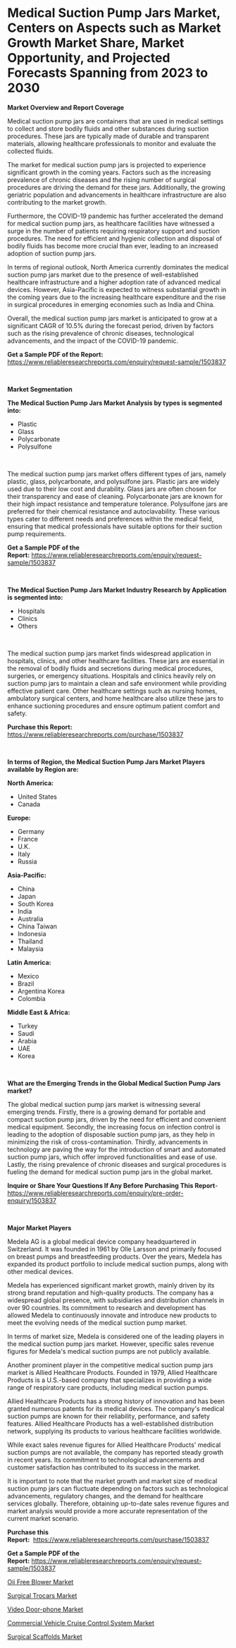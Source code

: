 <p><h1>Medical Suction Pump Jars Market, Centers on Aspects such as Market Growth Market Share, Market Opportunity, and Projected Forecasts Spanning from 2023 to 2030</h1></p><p><strong>Market Overview and Report Coverage</strong></p>
<p><p>Medical suction pump jars are containers that are used in medical settings to collect and store bodily fluids and other substances during suction procedures. These jars are typically made of durable and transparent materials, allowing healthcare professionals to monitor and evaluate the collected fluids.</p><p>The market for medical suction pump jars is projected to experience significant growth in the coming years. Factors such as the increasing prevalence of chronic diseases and the rising number of surgical procedures are driving the demand for these jars. Additionally, the growing geriatric population and advancements in healthcare infrastructure are also contributing to the market growth.</p><p>Furthermore, the COVID-19 pandemic has further accelerated the demand for medical suction pump jars, as healthcare facilities have witnessed a surge in the number of patients requiring respiratory support and suction procedures. The need for efficient and hygienic collection and disposal of bodily fluids has become more crucial than ever, leading to an increased adoption of suction pump jars.</p><p>In terms of regional outlook, North America currently dominates the medical suction pump jars market due to the presence of well-established healthcare infrastructure and a higher adoption rate of advanced medical devices. However, Asia-Pacific is expected to witness substantial growth in the coming years due to the increasing healthcare expenditure and the rise in surgical procedures in emerging economies such as India and China.</p><p>Overall, the medical suction pump jars market is anticipated to grow at a significant CAGR of 10.5% during the forecast period, driven by factors such as the rising prevalence of chronic diseases, technological advancements, and the impact of the COVID-19 pandemic.</p></p>
<p><strong>Get a Sample PDF of the Report:</strong> <a href="https://www.reliableresearchreports.com/enquiry/request-sample/1503837">https://www.reliableresearchreports.com/enquiry/request-sample/1503837</a></p>
<p>&nbsp;</p>
<p><strong>Market Segmentation</strong></p>
<p><strong>The Medical Suction Pump Jars Market Analysis by types is segmented into:</strong></p>
<p><ul><li>Plastic</li><li>Glass</li><li>Polycarbonate</li><li>Polysulfone</li></ul></p>
<p>&nbsp;</p>
<p><p>The medical suction pump jars market offers different types of jars, namely plastic, glass, polycarbonate, and polysulfone jars. Plastic jars are widely used due to their low cost and durability. Glass jars are often chosen for their transparency and ease of cleaning. Polycarbonate jars are known for their high impact resistance and temperature tolerance. Polysulfone jars are preferred for their chemical resistance and autoclavability. These various types cater to different needs and preferences within the medical field, ensuring that medical professionals have suitable options for their suction pump requirements.</p></p>
<p><strong>Get a Sample PDF of the Report:</strong>&nbsp;<a href="https://www.reliableresearchreports.com/enquiry/request-sample/1503837">https://www.reliableresearchreports.com/enquiry/request-sample/1503837</a></p>
<p>&nbsp;</p>
<p><strong>The Medical Suction Pump Jars Market Industry Research by Application is segmented into:</strong></p>
<p><ul><li>Hospitals</li><li>Clinics</li><li>Others</li></ul></p>
<p>&nbsp;</p>
<p><p>The medical suction pump jars market finds widespread application in hospitals, clinics, and other healthcare facilities. These jars are essential in the removal of bodily fluids and secretions during medical procedures, surgeries, or emergency situations. Hospitals and clinics heavily rely on suction pump jars to maintain a clean and safe environment while providing effective patient care. Other healthcare settings such as nursing homes, ambulatory surgical centers, and home healthcare also utilize these jars to enhance suctioning procedures and ensure optimum patient comfort and safety.</p></p>
<p><strong>Purchase this Report:</strong>&nbsp; <a href="https://www.reliableresearchreports.com/purchase/1503837">https://www.reliableresearchreports.com/purchase/1503837</a></p>
<p>&nbsp;</p>
<p><strong>In terms of Region, the Medical Suction Pump Jars Market Players available by Region are:</strong></p>
<p>
    <p> <strong> North America: </strong>
        <ul>
            <li>United States</li>
            <li>Canada</li>
        </ul>
        </p> 
    <p> <strong> Europe: </strong>
        <ul>
            <li>Germany</li>
            <li>France</li>
            <li>U.K.</li>
            <li>Italy</li>
            <li>Russia</li>
        </ul>
        </p> 
    <p> <strong> Asia-Pacific: </strong>
        <ul>
            <li>China</li>
            <li>Japan</li>
            <li>South Korea</li>
            <li>India</li>
            <li>Australia</li>
            <li>China Taiwan</li>
            <li>Indonesia</li>
            <li>Thailand</li>
            <li>Malaysia</li>
        </ul>
        </p> 
    <p> <strong> Latin America: </strong>
        <ul>
            <li>Mexico</li>
            <li>Brazil</li>
            <li>Argentina Korea</li>
            <li>Colombia</li>
        </ul>
        </p> 
    <p> <strong> Middle East & Africa: </strong>
        <ul>
            <li>Turkey</li>
            <li>Saudi</li>
            <li>Arabia</li>
            <li>UAE</li>
            <li>Korea</li>
        </ul>
    </p>
    </p>
<p>&nbsp;</p>
<p><strong>What are the Emerging Trends in the Global Medical Suction Pump Jars market?</strong></p>
<p><p>The global medical suction pump jars market is witnessing several emerging trends. Firstly, there is a growing demand for portable and compact suction pump jars, driven by the need for efficient and convenient medical equipment. Secondly, the increasing focus on infection control is leading to the adoption of disposable suction pump jars, as they help in minimizing the risk of cross-contamination. Thirdly, advancements in technology are paving the way for the introduction of smart and automated suction pump jars, which offer improved functionalities and ease of use. Lastly, the rising prevalence of chronic diseases and surgical procedures is fueling the demand for medical suction pump jars in the global market.</p></p>
<p><strong>Inquire or Share Your Questions If Any Before Purchasing This Report</strong>- <a href="https://www.reliableresearchreports.com/enquiry/pre-order-enquiry/1503837">https://www.reliableresearchreports.com/enquiry/pre-order-enquiry/1503837</a></p>
<p>&nbsp;</p>
<p><strong>Major Market Players</strong></p>
<p><p>Medela AG is a global medical device company headquartered in Switzerland. It was founded in 1961 by Olle Larsson and primarily focused on breast pumps and breastfeeding products. Over the years, Medela has expanded its product portfolio to include medical suction pumps, along with other medical devices.</p><p>Medela has experienced significant market growth, mainly driven by its strong brand reputation and high-quality products. The company has a widespread global presence, with subsidiaries and distribution channels in over 90 countries. Its commitment to research and development has allowed Medela to continuously innovate and introduce new products to meet the evolving needs of the medical suction pump market.</p><p>In terms of market size, Medela is considered one of the leading players in the medical suction pump jars market. However, specific sales revenue figures for Medela's medical suction pumps are not publicly available.</p><p>Another prominent player in the competitive medical suction pump jars market is Allied Healthcare Products. Founded in 1979, Allied Healthcare Products is a U.S.-based company that specializes in providing a wide range of respiratory care products, including medical suction pumps.</p><p>Allied Healthcare Products has a strong history of innovation and has been granted numerous patents for its medical devices. The company's medical suction pumps are known for their reliability, performance, and safety features. Allied Healthcare Products has a well-established distribution network, supplying its products to various healthcare facilities worldwide.</p><p>While exact sales revenue figures for Allied Healthcare Products' medical suction pumps are not available, the company has reported steady growth in recent years. Its commitment to technological advancements and customer satisfaction has contributed to its success in the market.</p><p>It is important to note that the market growth and market size of medical suction pump jars can fluctuate depending on factors such as technological advancements, regulatory changes, and the demand for healthcare services globally. Therefore, obtaining up-to-date sales revenue figures and market analysis would provide a more accurate representation of the current market scenario.</p></p>
<p><strong>Purchase this Report:</strong>&nbsp;&nbsp;<a href="https://www.reliableresearchreports.com/purchase/1503837">https://www.reliableresearchreports.com/purchase/1503837</a></p>
<p></p>
<p><strong>Get a Sample PDF of the Report:</strong>&nbsp;<a href="https://www.reliableresearchreports.com/enquiry/request-sample/1503837">https://www.reliableresearchreports.com/enquiry/request-sample/1503837</a></p>
<p><p><a href="https://www.linkedin.com/pulse/oii-free-blower-market-challenges-opportunities-growth-drivers/">Oii Free Blower Market</a></p><p><a href="https://medium.com/@aashish.reportprime2/surgical-trocars-market-size-cagr-trends-2024-2030-ef390c436a05">Surgical Trocars Market</a></p><p><a href="https://www.linkedin.com/pulse/video-door-phone-market-size-growth-forecast-from-2023/">Video Door-phone Market</a></p><p><a href="https://www.linkedin.com/pulse/decoding-commercial-vehicle-cruise-control-system-market-deep/">Commercial Vehicle Cruise Control System Market</a></p><p><a href="https://medium.com/@akshatreportprime/surgical-scaffolds-market-size-cagr-trends-2024-2030-234f324d2e48">Surgical Scaffolds Market</a></p></p>